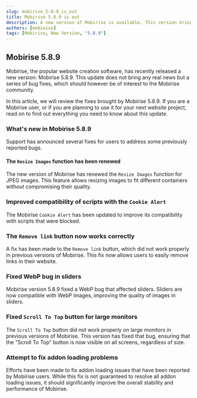 ```yaml
---
slug: mobirise_5-8-9_is_out
title: Mobirise 5.8.9 is out
description: A new version of Mobirise is available. This version brings a lot of new features and improvements to the platform.
authors: [mobiwise]
tags: [Mobirise, New Version, "5.8.9"]
---
```


<!-- ![We are open](open.png) -->

## Mobirise 5.8.9

Mobirise, the popular website creation software, has recently released a new version: Mobirise 5.8.9. This update does not bring any real news but a series of bug fixes, which should however be of interest to the Mobirise community.

In this article, we will review the fixes brought by Mobirise 5.8.9. If you are a Mobirise user, or if you are planning to use it for your next website project, read on to find out everything you need to know about this update.

<!-- truncate -->

### What's new in Mobirise 5.8.9

Support has announced several fixes for users to address some previously reported bugs.

#### The `Resize Images` function has been renewed

The new version of Mobirise has renewed the `Resize Images` function for JPEG images. This feature allows resizing images to fit different containers without compromising their quality.

### Improved compatibility of scripts with the `Cookie Alert`

The Mobirise `Cookie Alert` has been updated to improve its compatibility with scripts that were blocked.

### The `Remove link` button now works correctly

A fix has been made to the `Remove link` button, which did not work properly in previous versions of Mobirise. This fix now allows users to easily remove links in their website.

### Fixed WebP bug in sliders

Mobirise version 5.8.9 fixed a WebP bug that affected sliders. Sliders are now compatible with WebP images, improving the quality of images in sliders.

### Fixed `Scroll To Top` button for large monitors

The `Scroll To Top` button did not work properly on large monitors in previous versions of Mobirise. This version has fixed that bug, ensuring that the "Scroll To Top" button is now visible on all screens, regardless of size.

### Attempt to fix addon loading problems

Efforts have been made to fix addon loading issues that have been reported by Mobirise users. While this fix is not guaranteed to resolve all addon loading issues, it should significantly improve the overall stability and performance of Mobirise.
